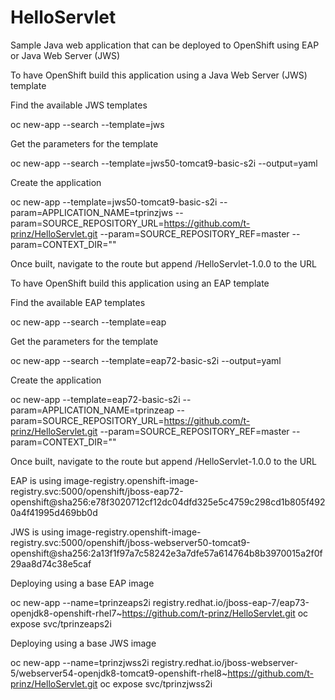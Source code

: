 # HelloServlet

Sample Java web application that can be deployed to OpenShift using EAP or Java Web Server (JWS)

To have OpenShift build this application using a Java Web Server (JWS) template

Find the available JWS templates

oc new-app --search --template=jws

Get the parameters for the template

oc new-app --search --template=jws50-tomcat9-basic-s2i --output=yaml

Create the application

oc new-app --template=jws50-tomcat9-basic-s2i --param=APPLICATION_NAME=tprinzjws --param=SOURCE_REPOSITORY_URL=https://github.com/t-prinz/HelloServlet.git --param=SOURCE_REPOSITORY_REF=master --param=CONTEXT_DIR=""

Once built, navigate to the route but append /HelloServlet-1.0.0 to the URL

To have OpenShift build this application using an EAP template

Find the available EAP templates

oc new-app --search --template=eap

Get the parameters for the template

oc new-app --search --template=eap72-basic-s2i --output=yaml

Create the application

oc new-app --template=eap72-basic-s2i --param=APPLICATION_NAME=tprinzeap --param=SOURCE_REPOSITORY_URL=https://github.com/t-prinz/HelloServlet.git --param=SOURCE_REPOSITORY_REF=master --param=CONTEXT_DIR=""

Once built, navigate to the route but append /HelloServlet-1.0.0 to the URL

EAP is using
image-registry.openshift-image-registry.svc:5000/openshift/jboss-eap72-openshift@sha256:e78f3020712cf12dc04dfd325e5c4759c298cd1b805f4920a4f41995d469bb0d

JWS is using
image-registry.openshift-image-registry.svc:5000/openshift/jboss-webserver50-tomcat9-openshift@sha256:2a13f1f97a7c58242e3a7dfe57a614764b8b3970015a2f0f29aa8d74c38e5caf

Deploying using a base EAP image

oc new-app --name=tprinzeaps2i registry.redhat.io/jboss-eap-7/eap73-openjdk8-openshift-rhel7~https://github.com/t-prinz/HelloServlet.git
oc expose svc/tprinzeaps2i

Deploying using a base JWS image

oc new-app --name=tprinzjwss2i registry.redhat.io/jboss-webserver-5/webserver54-openjdk8-tomcat9-openshift-rhel8~https://github.com/t-prinz/HelloServlet.git
oc expose svc/tprinzjwss2i
